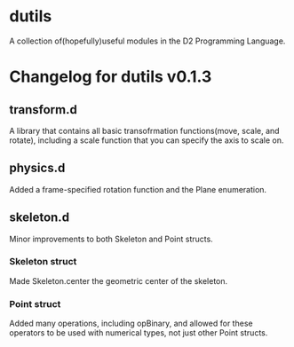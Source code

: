 # dutils
A collection of(hopefully)useful modules in the D2 Programming Language.
# Changelog for dutils v0.1.3
## transform.d
A library that contains all basic transofrmation functions(move, scale, and rotate), including a scale function that you can specify the axis to scale on.
## physics.d
Added a frame-specified rotation function and the Plane enumeration.
## skeleton.d
Minor improvements to both Skeleton and Point structs.
### Skeleton struct
Made Skeleton.center the geometric center of the skeleton.
### Point struct
Added many operations, including opBinary, and allowed for these operators to be used with numerical types, not just other Point structs.
